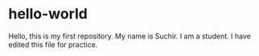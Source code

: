 # hello-world
Hello, this is my first repository.
My name is Suchir.
I am a student.
I have edited this file for practice.
